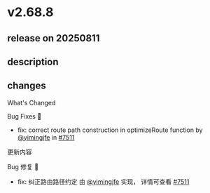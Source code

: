 # v2.68.8

## release on 20250811
## description
## changes
What's Changed

Bug Fixes 🐞

* fix: correct route path construction in optimizeRoute function by <a class="user-mention notranslate" data-hovercard-type="user" data-hovercard-url="/users/yimingjfe/hovercard" data-octo-click="hovercard-link-click" data-octo-dimensions="link_type:self" href="https://github.com/yimingjfe">@yimingjfe</a> in <a class="issue-link js-issue-link" data-error-text="Failed to load title" data-id="3303122282" data-permission-text="Title is private" data-url="https://github.com/web-infra-dev/modern.js/issues/7511" data-hovercard-type="pull_request" data-hovercard-url="/web-infra-dev/modern.js/pull/7511/hovercard" href="https://github.com/web-infra-dev/modern.js/pull/7511">#7511</a>

更新内容

Bug 修复 🐞

* fix: 纠正路由路径约定 由 <a class="user-mention notranslate" data-hovercard-type="user" data-hovercard-url="/users/yimingjfe/hovercard" data-octo-click="hovercard-link-click" data-octo-dimensions="link_type:self" href="https://github.com/yimingjfe">@yimingjfe</a> 实现， 详情可查看 <a class="issue-link js-issue-link" data-error-text="Failed to load title" data-id="3303122282" data-permission-text="Title is private" data-url="https://github.com/web-infra-dev/modern.js/issues/7511" data-hovercard-type="pull_request" data-hovercard-url="/web-infra-dev/modern.js/pull/7511/hovercard" href="https://github.com/web-infra-dev/modern.js/pull/7511">#7511</a>

